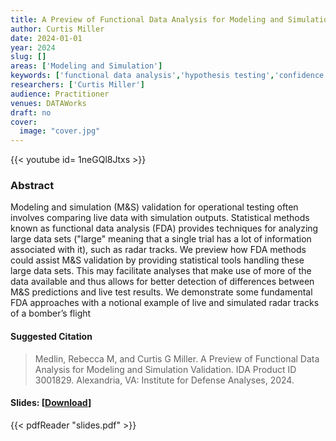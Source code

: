 ```yaml
---
title: A Preview of Functional Data Analysis for Modeling and Simulation Validation
author: Curtis Miller
date: 2024-01-01
year: 2024
slug: []
areas: ['Modeling and Simulation']
keywords: ['functional data analysis','hypothesis testing','confidence intervals','simultaneous confidence intervals','Fishers combined probability test','modeling and simulation validation','radar tracks','functional principal component analysis']
researchers: ['Curtis Miller']
audience: Practitioner
venues: DATAWorks
draft: no
cover:
  image: "cover.jpg"
---
```


{{< youtube id= 1neGQl8Jtxs >}}

### Abstract
Modeling and simulation (M&S) validation for operational testing often involves comparing live data with simulation outputs. Statistical methods known as functional data analysis (FDA) provides techniques for analyzing large data sets ("large" meaning that a single trial has a lot of information associated with it), such as radar tracks. We preview how FDA methods could assist M&S validation by providing statistical tools handling these large data sets. This may facilitate analyses that make use of more of the data available and thus allows for better detection of differences between M&S predictions and live test results. We demonstrate some fundamental FDA approaches with a notional example of live and simulated radar tracks of a bomber’s flight

#### Suggested Citation
> Medlin, Rebecca M, and Curtis G Miller. A Preview of Functional Data Analysis for Modeling and Simulation Validation. IDA Product ID 3001829. Alexandria, VA: Institute for Defense Analyses, 2024.

#### Slides: [[Download](slides.pdf)]
{{< pdfReader "slides.pdf" >}}




